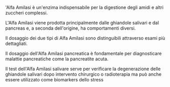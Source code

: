 'Alfa Amilasi è un'enzima indispensabile per la digestione degli amidi e altri zuccheri complessi.

L'Alfa Amilasi viene prodotta principalmente dalle ghiandole salivari e dal pancreas e, a seconda dell'origine, ha comportamenti diversi.

Il dosaggio dei due tipi di Alfa Amilasi sono distinguibili attraverso esami più dettagliati.

Il dosaggio dell'Alfa Amilasi pancreatica è fondamentale per diagnosticare malattie pancreatiche come la pancreatite acuta.

Il test dell'Alfa Amilasi salivare serve per verificare la degenerazione delle ghiandole salivari dopo intervento chirurgico o radioterapia ma può
anche essere utilizzato come biomarkers dello stress
